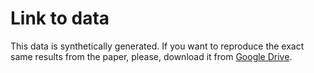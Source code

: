 # Link to data

This data is synthetically generated. If you want to reproduce the exact same results from the paper, please, download it from [Google Drive](https://drive.google.com/file/d/1Us3L7G2hBtgRcqkB1oElKSDdHvJjQo_S/view?usp=sharing).

